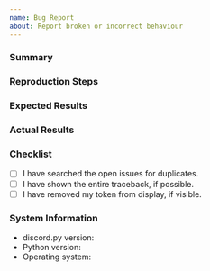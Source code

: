 ```yaml
---
name: Bug Report
about: Report broken or incorrect behaviour
---
```


### Summary

<!-- A summary of your bug report -->

### Reproduction Steps

<!-- What you did to make it happen. Ideally there should be a short code snippet in this section to help reproduce the bug. -->

### Expected Results

<!-- What you expected to happen -->

### Actual Results

<!-- What actually happened. If there is a traceback, please show the entire thing. -->


### Checklist

- [ ] I have searched the open issues for duplicates.
- [ ] I have shown the entire traceback, if possible.
- [ ] I have removed my token from display, if visible.

### System Information

- discord.py version:
- Python version:
- Operating system:
